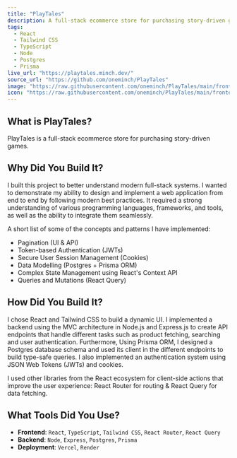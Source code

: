 ```yaml
---
title: "PlayTales"
description: A full-stack ecommerce store for purchasing story-driven games
tags:
  - React
  - Tailwind CSS
  - TypeScript
  - Node
  - Postgres
  - Prisma
live_url: "https://playtales.minch.dev/"
source_url: "https://github.com/oneminch/PlayTales"
image: "https://raw.githubusercontent.com/oneminch/PlayTales/main/frontend/public/screenshot.png"
icon: "https://raw.githubusercontent.com/oneminch/PlayTales/main/frontend/public/logo.svg"
---
```


## What is PlayTales?

PlayTales is a full-stack ecommerce store for purchasing story-driven games.

## Why Did You Build It?

I built this project to better understand modern full-stack systems. I wanted to demonstrate my ability to design and implement a web application from end to end by following modern best practices. It required a strong understanding of various programming languages, frameworks, and tools, as well as the ability to integrate them seamlessly.

A short list of some of the concepts and patterns I have implemented:

- Pagination (UI & API)
- Token-based Authentication (JWTs)
- Secure User Session Management (Cookies)
- Data Modelling (Postgres + Prisma ORM)
- Complex State Management using React's Context API
- Queries and Mutations (React Query)

## How Did You Build It?

I chose React and Tailwind CSS to build a dynamic UI. I implemented a backend using the MVC architecture in Node.js and Express.js to create API endpoints that handle different tasks such as product fetching, searching and user authentication. Furthermore, Using Prisma ORM, I designed a Postgres database schema and used its client in the different endpoints to build type-safe queries. I also implemented an authentication system using JSON Web Tokens (JWTs) and cookies.

I used other libraries from the React ecosystem for client-side actions that improve the user experience: React Router for routing & React Query for data fetching.

## What Tools Did You Use?

- **Frontend**: `React`, `TypeScript`, `Tailwind CSS`, `React Router`, `React Query`
- **Backend**: `Node`, `Express`, `Postgres`, `Prisma`
- **Deployment**: `Vercel`, `Render`
